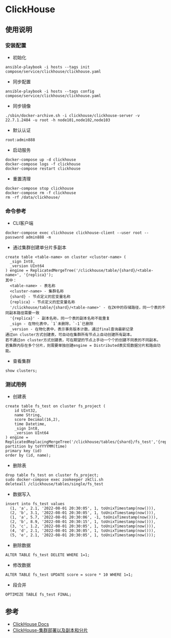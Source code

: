 # ClickHouse


## 使用说明

### 安装配置
- 初始化
```
ansible-playbook -i hosts --tags init compose/service/clickhouse/clickhouse.yaml
```
- 同步配置
```
ansible-playbook -i hosts --tags config compose/service/clickhouse/clickhouse.yaml
```
- 同步镜像
```
./sbin/docker-archive.sh -i clickhouse/clickhouse-server -v 22.7.1.2484 -u root -h node101,node102,node103
```
- 默认认证
```
root:admin888
```
- 启动服务
```
docker-compose up -d clickhouse
docker-compose logs -f clickhouse
docker-compose restart clickhouse
```
- 重置清理
```
docker-compose stop clickhouse
docker-compose rm -f clickhouse
rm -rf /data/clickhouse/
```

### 命令参考
- CLI客户端
```
docker-compose exec clickhouse clickhouse-client --user root --password admin888 -m
```
- 通过集群创建单分片多副本

```
create table <table-name> on cluster <cluster-name> (
  _sign Int8,
  _version UInt64
) engine = ReplicatedMergeTree('/clickhouse/table/{shard}/<table-name>', '{replica}');
其中：
  <table-name> - 表名称
  <cluster-name> - 集群名称
  {shard} - 节点定义的宏变量名称
  {replica} - 节点定义的宏变量名称
  '/clickhouse/table/{shard}/<table-name>' - 在ZK中的存储路径，同一个表的不同副本路径需要一致
  '{replica}' - 副本名称，同一个表的副本名称不能重复
  _sign - 在物化表中，`1`未删除，`-1`已删除
  _version - 在物化表中，表示事务版本计数，通过final查询最新记录
通过on cluster方式创建表，可自动在集群所有节点上自动创建所有副本。
若不通过on cluster方式创建表，可在期望的节点上手动一个个的创建不同表的不同副本。
若集群内存在多个分片，则需要单独创建engine = Distributed表实现数据分片和路由功能。
```
- 查看集群
```
show clusters;
```

### 测试用例
- 创建表
```
create table fs_test on cluster fs_project (
    id UInt32,
    name String,
    score Decimal(16,2),
    time Datetime,
    _sign Int8,
    _version UInt64
) engine = ReplicatedReplacingMergeTree('/clickhouse/tables/{shard}/fs_test','{replica}')
partition by toYYYYMM(time)
primary key (id)
order by (id, name);
```
- 删除表
```
drop table fs_test on cluster fs_project;
sudo docker-compose exec zookeeper zkCli.sh
deleteall /clickhouse/tables/single/fs_test
```
- 数据写入
```
insert into fs_test values
  (1, 'a', 2.1, '2022-08-01 20:30:05', 1, toUnixTimestamp(now())),
  (2, 'b', 3.1, '2022-08-01 20:30:05', 1, toUnixTimestamp(now())),
  (1, 'a', 5.7, '2022-08-01 20:30:06', -1, toUnixTimestamp(now())),
  (2, 'b', 8.9, '2022-08-01 20:30:15', 1, toUnixTimestamp(now())),
  (3, 'c', 1.2, '2022-08-01 20:30:05', 1, toUnixTimestamp(now())),
  (4, 'd', 2.1, '2022-08-01 20:30:05', 1, toUnixTimestamp(now())),
  (5, 'e', 2.1, '2022-08-01 20:30:05', 1, toUnixTimestamp(now()));
```
- 删除数据
```
ALTER TABLE fs_test DELETE WHERE 1=1;
```
- 修改数据
```
ALTER TABLE fs_test UPDATE score = score * 10 WHERE 1=1;
```
- 段合并
```
OPTIMIZE TABLE fs_test FINAL;
```

## 参考
- [ClickHouse Docs](https://clickhouse.com/docs/en/intro)
- [ClickHouse-集群部署以及副本和分片](https://blog.csdn.net/clearlxj/article/details/121774940)
